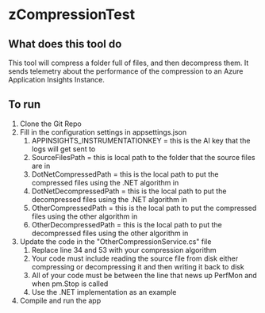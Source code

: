 # zCompressionTest

## What does this tool do

This tool will compress a folder full of files, and then decompress them.
It sends telemetry about the performance of the compression to an Azure Application Insights Instance.

## To run

1. Clone the Git Repo
1. Fill in the configuration settings in appsettings.json
    1. APPINSIGHTS_INSTRUMENTATIONKEY = this is the AI key that the logs will get sent to
    1. SourceFilesPath = this is local path to the folder that the source files are in
    1. DotNetCompressedPath = this is the local path to put the compressed files using the .NET algorithm in
    1. DotNetDecompressedPath = this is the local path to put the decompressed files using the .NET algorithm in
    1. OtherCompressedPath = this is the local path to put the compressed files using the other algorithm in
    1. OtherDecompressedPath = this is the local path to put the decompressed files using the other algorithm in
1. Update the code in the "OtherCompressionService.cs" file
    1. Replace line 34 and 53 with your compression algorithm
    1. Your code must include reading the source file from disk either compressing or decompressing it and then writing it back to disk
    1. All of your code must be between the line that news up PerfMon and when pm.Stop is called
    1. Use the .NET implementation as an example
1. Compile and run the app
